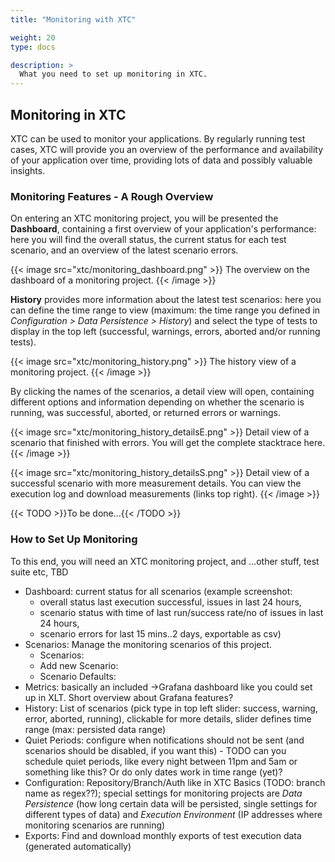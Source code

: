 ```yaml
---
title: "Monitoring with XTC"

weight: 20
type: docs

description: >
  What you need to set up monitoring in XTC.
---
```


## Monitoring in XTC

XTC can be used to monitor your applications. By regularly running test cases, XTC will provide you an overview of the performance and availability of your application over time, providing lots of data and possibly valuable insights. 

### Monitoring Features - A Rough Overview

On entering an XTC monitoring project, you will be presented the **Dashboard**, containing a first overview of your application's performance: here you will find the overall status, the current status for each test scenario, and an overview of the latest scenario errors.

{{< image src="xtc/monitoring_dashboard.png" >}}
The overview on the dashboard of a monitoring project.
{{< /image >}}

**History** provides more information about the latest test scenarios: here you can define the time range to view (maximum: the time range you defined in _Configuration > Data Persistence > History_) and select the type of tests to display in the top left (successful, warnings, errors, aborted and/or running tests). 

{{< image src="xtc/monitoring_history.png" >}}
The history view of a monitoring project.
{{< /image >}}

By clicking the names of the scenarios, a detail view will open, containing different options and information depending on whether the scenario is running, was successful, aborted, or returned errors or warnings.

{{< image src="xtc/monitoring_history_detailsE.png" >}}
Detail view of a scenario that finished with errors. You will get the complete stacktrace here.
{{< /image >}}

{{< image src="xtc/monitoring_history_detailsS.png" >}}
Detail view of a successful scenario with more measurement details. You can view the execution log and download measurements (links top right).
{{< /image >}}

{{< TODO >}}To be done...{{< /TODO >}}

### How to Set Up Monitoring

To this end, you will need an XTC monitoring project, and ...other stuff, test suite etc, TBD

* Dashboard: current status for all scenarios (example screenshot: 
    * overall status last execution successful, issues in last 24 hours, 
    * scenario status with time of last run/success rate/no of issues in last 24 hours,
    * scenario errors for last 15 mins..2 days, exportable as csv)
* Scenarios: Manage the monitoring scenarios of this project. 
    * Scenarios:
    * Add new Scenario:
    * Scenario Defaults:
* Metrics: basically an included ->Grafana dashboard like you could set up in XLT. Short overview about Grafana features?
* History: List of scenarios (pick type in top left slider: success, warning, error, aborted, running), clickable for more details, slider defines time range (max: persisted data range)
* Quiet Periods: configure when notifications should not be sent (and scenarios should be disabled, if you want this) - TODO can you schedule quiet periods, like every night between 11pm and 5am or something like this? Or do only dates work in time range (yet)?
* Configuration: Repository/Branch/Auth like in XTC Basics (TODO: branch name as regex??); special settings for monitoring projects are _Data Persistence_ (how long certain data will be persisted, single settings for different types of data) and _Execution Environment_ (IP addresses where monitoring scenarios are running)
* Exports: Find and download monthly exports of test execution data (generated automatically)
